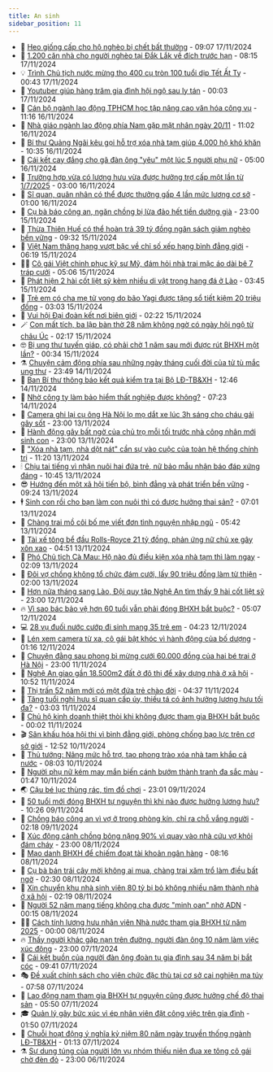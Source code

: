 ```yaml
---
title: An sinh
sidebar_position: 11
---
```


<!-- dantri-an-sinh:START -->
- 👺 [Heo giống cấp cho hộ nghèo bị chết bất thường](https://dantri.com.vn/an-sinh/heo-giong-cap-cho-ho-ngheo-bi-chet-bat-thuong-20241117140125559.htm) - 09:07 17/11/2024
- 👀 [1.200 căn nhà cho người nghèo tại Đắk Lắk về đích trước hạn](https://dantri.com.vn/an-sinh/1200-can-nha-cho-nguoi-ngheo-tai-dak-lak-ve-dich-truoc-han-20241117133307077.htm) - 08:15 17/11/2024
- 💡 [Trình Chủ tịch nước mừng thọ 400 cụ tròn 100 tuổi dịp Tết Ất Tỵ](https://dantri.com.vn/an-sinh/trinh-chu-tich-nuoc-mung-tho-400-cu-tron-100-tuoi-dip-tet-at-ty-20241117045755425.htm) - 00:43 17/11/2024
- 💄 [Youtuber giúp hàng trăm gia đình hội ngộ sau ly tán](https://dantri.com.vn/an-sinh/youtuber-giup-hang-tram-gia-dinh-hoi-ngo-sau-ly-tan-20241116184141735.htm) - 00:03 17/11/2024
- 🧠 [Cán bộ ngành lao động TPHCM học tập nâng cao văn hóa công vụ](https://dantri.com.vn/an-sinh/can-bo-nganh-lao-dong-tphcm-hoc-tap-nang-cao-van-hoa-cong-vu-20241116181006087.htm) - 11:16 16/11/2024
- 🫣 [Nhà giáo ngành lao động phía Nam gặp mặt nhân ngày 20/11](https://dantri.com.vn/an-sinh/nha-giao-nganh-lao-dong-phia-nam-gap-mat-nhan-ngay-2011-20241116175324799.htm) - 11:02 16/11/2024
- 🥸 [Bí thư Quảng Ngãi kêu gọi hỗ trợ xóa nhà tạm giúp 4.000 hộ khó khăn](https://dantri.com.vn/an-sinh/bi-thu-quang-ngai-keu-goi-ho-tro-xoa-nha-tam-giup-4000-ho-kho-khan-20241116135610930.htm) - 10:35 16/11/2024
- 🤭 [Cái kết cay đắng cho gã đàn ông &quot;yêu&quot; một lúc 5 người phụ nữ](https://dantri.com.vn/an-sinh/cai-ket-cay-dang-cho-ga-dan-ong-yeu-mot-luc-5-nguoi-phu-nu-20241115201731194.htm) - 05:00 16/11/2024
- 💂 [Trường hợp vừa có lương hưu vừa được hưởng trợ cấp một lần từ 1/7/2025](https://dantri.com.vn/an-sinh/truong-hop-vua-co-luong-huu-vua-duoc-huong-tro-cap-mot-lan-tu-172025-20241116044413123.htm) - 03:00 16/11/2024
- 🦣 [Sĩ quan, quân nhân có thể được thưởng gấp 4 lần mức lương cơ sở](https://dantri.com.vn/an-sinh/si-quan-quan-nhan-co-the-duoc-thuong-gap-4-lan-muc-luong-co-so-20241115210239436.htm) - 01:00 16/11/2024
- 🧰 [Cụ bà báo công an, ngăn chồng bị lừa đảo hết tiền dưỡng già](https://dantri.com.vn/an-sinh/cu-ba-bao-cong-an-ngan-chong-bi-lua-dao-het-tien-duong-gia-20241115193444244.htm) - 23:00 15/11/2024
- 🤩 [Thừa Thiên Huế có thể hoàn trả 39 tỷ đồng ngân sách giảm nghèo bền vững](https://dantri.com.vn/an-sinh/thua-thien-hue-co-the-hoan-tra-39-ty-dong-ngan-sach-giam-ngheo-ben-vung-20241115101020484.htm) - 09:32 15/11/2024
- 🤖 [Việt Nam thăng hạng vượt bậc về chỉ số xếp hạng bình đẳng giới](https://dantri.com.vn/an-sinh/viet-nam-thang-hang-vuot-bac-ve-chi-so-xep-hang-binh-dang-gioi-20241115122233500.htm) - 06:19 15/11/2024
- 🧑‍💻 [Cô gái Việt chinh phục kỹ sư Mỹ, đám hỏi nhà trai mặc áo dài bê 7 tráp cưới](https://dantri.com.vn/an-sinh/co-gai-viet-chinh-phuc-ky-su-my-dam-hoi-nha-trai-mac-ao-dai-be-7-trap-cuoi-20241114200358785.htm) - 05:06 15/11/2024
- 🦍 [Phát hiện 2 hài cốt liệt sỹ kèm nhiều di vật trong hang đá ở Lào](https://dantri.com.vn/an-sinh/phat-hien-2-hai-cot-liet-sy-kem-nhieu-di-vat-trong-hang-da-o-lao-20241115103342026.htm) - 03:45 15/11/2024
- 🦆 [Trẻ em có cha mẹ tử vong do bão Yagi được tặng sổ tiết kiệm 20 triệu đồng](https://dantri.com.vn/an-sinh/tre-em-co-cha-me-tu-vong-do-bao-yagi-duoc-tang-so-tiet-kiem-20-trieu-dong-20241115095113143.htm) - 03:03 15/11/2024
- 🌊 [Vui hội Đại đoàn kết nơi biên giới](https://dantri.com.vn/an-sinh/vui-hoi-dai-doan-ket-noi-bien-gioi-20241114094153437.htm) - 02:22 15/11/2024
- 🪄 [Con mất tích, ba lập bàn thờ 28 năm không ngờ có ngày hội ngộ từ châu Úc](https://dantri.com.vn/an-sinh/con-mat-tich-ba-lap-ban-tho-28-nam-khong-ngo-co-ngay-hoi-ngo-tu-chau-uc-20241114171552435.htm) - 02:17 15/11/2024
- 🤓 [Bị ung thư tuyến giáp, có phải chờ 1 năm sau mới được rút BHXH một lần?](https://dantri.com.vn/an-sinh/bi-ung-thu-tuyen-giap-co-phai-cho-1-nam-sau-moi-duoc-rut-bhxh-mot-lan-20241112144857544.htm) - 00:34 15/11/2024
- ⚗️ [Chuyện cảm động phía sau những ngày tháng cuối đời của tử tù mắc ung thư](https://dantri.com.vn/an-sinh/chuyen-cam-dong-phia-sau-nhung-ngay-thang-cuoi-doi-cua-tu-tu-mac-ung-thu-20241114170531124.htm) - 23:49 14/11/2024
- 💃 [Ban Bí thư thông báo kết quả kiểm tra tại Bộ LĐ-TB&amp;XH](https://dantri.com.vn/an-sinh/ban-bi-thu-thong-bao-ket-qua-kiem-tra-tai-bo-ld-tbxh-20241114175512134.htm) - 12:46 14/11/2024
- 💼 [Nhờ công ty làm bảo hiểm thất nghiệp được không?](https://dantri.com.vn/an-sinh/nho-cong-ty-lam-bao-hiem-that-nghiep-duoc-khong-20241112131039564.htm) - 07:23 14/11/2024
- 🤖 [Camera ghi lại cụ ông Hà Nội lọ mọ dắt xe lúc 3h sáng cho cháu gái gây sốt](https://dantri.com.vn/an-sinh/camera-ghi-lai-cu-ong-ha-noi-lo-mo-dat-xe-luc-3h-sang-cho-chau-gai-gay-sot-20241113203602045.htm) - 23:00 13/11/2024
- 🧐 [Hành động gây bất ngờ của chủ trọ mỗi tối trước nhà công nhân mới sinh con](https://dantri.com.vn/an-sinh/hanh-dong-gay-bat-ngo-cua-chu-tro-moi-toi-truoc-nha-cong-nhan-moi-sinh-con-20241113110040949.htm) - 23:00 13/11/2024
- 💯 [&quot;Xóa nhà tạm, nhà dột nát&quot; cần sự vào cuộc của toàn hệ thống chính trị](https://dantri.com.vn/an-sinh/xoa-nha-tam-nha-dot-nat-can-su-vao-cuoc-cua-toan-he-thong-chinh-tri-20241113174814058.htm) - 11:20 13/11/2024
- 🕯 [Chịu tai tiếng vì nhận nuôi hai đứa trẻ, nữ bảo mẫu nhận báo đáp xứng đáng](https://dantri.com.vn/an-sinh/chiu-tai-tieng-vi-nhan-nuoi-hai-dua-tre-nu-bao-mau-nhan-bao-dap-xung-dang-20241113115421201.htm) - 10:45 13/11/2024
- 😎 [Hướng đến một xã hội tiến bộ, bình đẳng và phát triển bền vững](https://dantri.com.vn/an-sinh/huong-den-mot-xa-hoi-tien-bo-binh-dang-va-phat-trien-ben-vung-20241113121842249.htm) - 09:24 13/11/2024
- 🕴 [Sinh con rồi cho bạn làm con nuôi thì có được hưởng thai sản?](https://dantri.com.vn/an-sinh/sinh-con-roi-cho-ban-lam-con-nuoi-thi-co-duoc-huong-thai-san-20241112121155146.htm) - 07:01 13/11/2024
- 🤖 [Chàng trai mồ côi bố mẹ viết đơn tình nguyện nhập ngũ](https://dantri.com.vn/an-sinh/chang-trai-mo-coi-bo-me-viet-don-tinh-nguyen-nhap-ngu-20241113113347984.htm) - 05:42 13/11/2024
- 🤡 [Tài xế tông bể đầu Rolls-Royce 21 tỷ đồng, phản ứng nữ chủ xe gây xôn xao](https://dantri.com.vn/an-sinh/tai-xe-tong-be-dau-rolls-royce-21-ty-dong-phan-ung-nu-chu-xe-gay-xon-xao-20241113100926280.htm) - 04:51 13/11/2024
- 💪 [Phó Chủ tịch Cà Mau: Hộ nào đủ điều kiện xóa nhà tạm thì làm ngay](https://dantri.com.vn/an-sinh/pho-chu-tich-ca-mau-ho-nao-du-dieu-kien-xoa-nha-tam-thi-lam-ngay-20241112152508832.htm) - 02:09 13/11/2024
- 🌝 [Đôi vợ chồng không tổ chức đám cưới, lấy 90 triệu đồng làm từ thiện](https://dantri.com.vn/an-sinh/doi-vo-chong-khong-to-chuc-dam-cuoi-lay-90-trieu-dong-lam-tu-thien-20241111234452035.htm) - 02:00 13/11/2024
- 🤩 [Hơn nửa tháng sang Lào, Đội quy tập Nghệ An tìm thấy 9 hài cốt liệt sỹ](https://dantri.com.vn/an-sinh/hon-nua-thang-sang-lao-doi-quy-tap-nghe-an-tim-thay-9-hai-cot-liet-sy-20241112155029412.htm) - 23:00 12/11/2024
- 🔥 [Vì sao bác bảo vệ hơn 60 tuổi vẫn phải đóng BHXH bắt buộc?](https://dantri.com.vn/an-sinh/vi-sao-bac-bao-ve-hon-60-tuoi-van-phai-dong-bhxh-bat-buoc-20241111113153896.htm) - 05:07 12/11/2024
- 💻 [28 vụ đuối nước cướp đi sinh mạng 35 trẻ em](https://dantri.com.vn/an-sinh/28-vu-duoi-nuoc-cuop-di-sinh-mang-35-tre-em-20241112101407531.htm) - 04:23 12/11/2024
- 💄 [Lén xem camera từ xa, cô gái bật khóc vì hành động của bố dượng](https://dantri.com.vn/an-sinh/len-xem-camera-tu-xa-co-gai-bat-khoc-vi-hanh-dong-cua-bo-duong-20241112002308950.htm) - 01:16 12/11/2024
- 🦆 [Chuyện đằng sau phong bì mừng cưới 60.000 đồng của hai bé trai ở Hà Nội](https://dantri.com.vn/an-sinh/chuyen-dang-sau-phong-bi-mung-cuoi-60000-dong-cua-hai-be-trai-o-ha-noi-20241111180607017.htm) - 23:00 11/11/2024
- 🐲 [Nghệ An giao gần 18.500m2 đất ở đô thị để xây dựng nhà ở xã hội](https://dantri.com.vn/an-sinh/nghe-an-giao-gan-18500m2-dat-o-do-thi-de-xay-dung-nha-o-xa-hoi-20241111121255315.htm) - 10:52 11/11/2024
- 🥷 [Thị trấn 52 năm mới có một đứa trẻ chào đời](https://dantri.com.vn/an-sinh/thi-tran-52-nam-moi-co-mot-dua-tre-chao-doi-20241111104536403.htm) - 04:37 11/11/2024
- 💯 [Tăng tuổi nghỉ hưu sĩ quan cấp úy, thiếu tá có ảnh hưởng lương hưu tối đa?](https://dantri.com.vn/an-sinh/tang-tuoi-nghi-huu-si-quan-cap-uy-thieu-ta-co-anh-huong-luong-huu-toi-da-20241111094432759.htm) - 03:03 11/11/2024
- 🧐 [Chủ hộ kinh doanh thiệt thòi khi không được tham gia BHXH bắt buộc](https://dantri.com.vn/an-sinh/chu-ho-kinh-doanh-thiet-thoi-khi-khong-duoc-tham-gia-bhxh-bat-buoc-20241110234842851.htm) - 00:02 11/11/2024
- 🎬 [Sân khấu hóa hội thi vì bình đẳng giới, phòng chống bạo lực trên cơ sở giới](https://dantri.com.vn/an-sinh/san-khau-hoa-hoi-thi-vi-binh-dang-gioi-phong-chong-bao-luc-tren-co-so-gioi-20241110162626789.htm) - 12:52 10/11/2024
- 🦍 [Thủ tướng: Nâng mức hỗ trợ, tạo phong trào xóa nhà tạm khắp cả nước](https://dantri.com.vn/an-sinh/thu-tuong-nang-muc-ho-tro-tao-phong-trao-xoa-nha-tam-khap-ca-nuoc-20241110150311510.htm) - 08:03 10/11/2024
- 🫶 [Người phụ nữ kém may mắn biến cánh bướm thành tranh đa sắc màu](https://dantri.com.vn/an-sinh/nguoi-phu-nu-kem-may-man-bien-canh-buom-thanh-tranh-da-sac-mau-20241109200518494.htm) - 01:47 10/11/2024
- 🌏 [Cậu bé lục thùng rác, tìm đồ chơi](https://dantri.com.vn/an-sinh/cau-be-luc-thung-rac-tim-do-choi-20241109092513165.htm) - 23:01 09/11/2024
- 🫣 [50 tuổi mới đóng BHXH tự nguyện thì khi nào được hưởng lương hưu?](https://dantri.com.vn/an-sinh/50-tuoi-moi-dong-bhxh-tu-nguyen-thi-khi-nao-duoc-huong-luong-huu-20241109171032883.htm) - 10:26 09/11/2024
- 🥰 [Chồng báo công an vì vợ ở trong phòng kín, chỉ ra chỗ vắng người](https://dantri.com.vn/an-sinh/chong-bao-cong-an-vi-vo-o-trong-phong-kin-chi-ra-cho-vang-nguoi-20241109071403996.htm) - 02:18 09/11/2024
- 🎊 [Xúc động cảnh chồng bỏng nặng 90% vì quay vào nhà cứu vợ khỏi đám cháy](https://dantri.com.vn/an-sinh/xuc-dong-canh-chong-bong-nang-90-vi-quay-vao-nha-cuu-vo-khoi-dam-chay-20241108173640246.htm) - 23:00 08/11/2024
- 💄 [Mạo danh BHXH để chiếm đoạt tài khoản ngân hàng](https://dantri.com.vn/an-sinh/mao-danh-bhxh-de-chiem-doat-tai-khoan-ngan-hang-20241108053053635.htm) - 08:16 08/11/2024
- 👹 [Cụ bà bán trái cây mời không ai mua, chàng trai xăm trổ làm điều bất ngờ](https://dantri.com.vn/an-sinh/cu-ba-ban-trai-cay-moi-khong-ai-mua-chang-trai-xam-tro-lam-dieu-bat-ngo-20241107114831439.htm) - 02:30 08/11/2024
- 💯 [Xin chuyển khu nhà sinh viên 80 tỷ bị bỏ không nhiều năm thành nhà ở xã hội](https://dantri.com.vn/an-sinh/xin-chuyen-khu-nha-sinh-vien-80-ty-bi-bo-khong-nhieu-nam-thanh-nha-o-xa-hoi-20241107210136375.htm) - 02:19 08/11/2024
- 📝 [Người 52 năm mang tiếng không cha được &quot;minh oan&quot; nhờ ADN](https://dantri.com.vn/an-sinh/nguoi-52-nam-mang-tieng-khong-cha-duoc-minh-oan-nho-adn-20241107121924374.htm) - 00:15 08/11/2024
- 👨‍🏫 [Cách tính lương hưu nhân viên Nhà nước tham gia BHXH từ năm 2025](https://dantri.com.vn/an-sinh/cach-tinh-luong-huu-nhan-vien-nha-nuoc-tham-gia-bhxh-tu-nam-2025-20241107130503655.htm) - 00:00 08/11/2024
- 🔥 [Thấy người khác gặp nạn trên đường, người đàn ông 10 năm làm việc xúc động](https://dantri.com.vn/an-sinh/thay-nguoi-khac-gap-nan-tren-duong-nguoi-dan-ong-10-nam-lam-viec-xuc-dong-20241107113908037.htm) - 23:00 07/11/2024
- 🧰 [Cái kết buồn của người đàn ông đoàn tụ gia đình sau 34 năm bị bắt cóc](https://dantri.com.vn/an-sinh/cai-ket-buon-cua-nguoi-dan-ong-doan-tu-gia-dinh-sau-34-nam-bi-bat-coc-20241107154433039.htm) - 09:41 07/11/2024
- 🎭 [Đề xuất chính sách cho viên chức đặc thù tại cơ sở cai nghiện ma túy](https://dantri.com.vn/an-sinh/de-xuat-chinh-sach-cho-vien-chuc-dac-thu-tai-co-so-cai-nghien-ma-tuy-20241107144828355.htm) - 07:58 07/11/2024
- 🔭 [Lao động nam tham gia BHXH tự nguyện cũng được hưởng chế độ thai sản](https://dantri.com.vn/an-sinh/lao-dong-nam-tham-gia-bhxh-tu-nguyen-cung-duoc-huong-che-do-thai-san-20241107113212564.htm) - 05:50 07/11/2024
- 🎓 [Quản lý gây bức xúc vì ép nhân viên đặt công việc trên gia đình](https://dantri.com.vn/an-sinh/quan-ly-gay-buc-xuc-vi-ep-nhan-vien-dat-cong-viec-tren-gia-dinh-20241106120950211.htm) - 01:50 07/11/2024
- 🦅 [Chuỗi hoạt động ý nghĩa kỷ niệm 80 năm ngày truyền thống ngành LĐ-TB&amp;XH](https://dantri.com.vn/an-sinh/chuoi-hoat-dong-y-nghia-ky-niem-80-nam-ngay-truyen-thong-nganh-ld-tbxh-20241106203649559.htm) - 01:13 07/11/2024
- ⚗️ [Sự dung túng của người lớn vụ nhóm thiếu niên đua xe tông cô gái chờ đèn đỏ](https://dantri.com.vn/an-sinh/su-dung-tung-cua-nguoi-lon-vu-nhom-thieu-nien-dua-xe-tong-co-gai-cho-den-do-20241106144659562.htm) - 23:00 06/11/2024<!-- dantri-an-sinh:END -->
